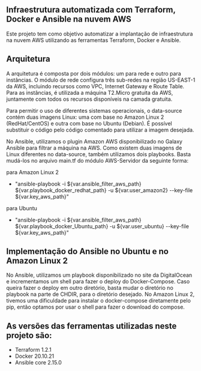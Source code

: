 ## Infraestrutura automatizada com Terraform, Docker e Ansible na nuvem AWS

Este projeto tem como objetivo automatizar a implantação de infraestrutura na nuvem AWS utilizando as ferramentas Terraform, Docker e Ansible. 

## Arquitetura

A arquitetura é composta por dois módulos: um para rede e outro para instâncias. O módulo de rede configura três sub-redes na região US-EAST-1 da AWS, incluindo recursos como VPC, Internet Gateway e Route Table. Para as instâncias, é utilizada a máquina T2.Micro gratuita da AWS, juntamente com todos os recursos disponíveis na camada gratuita.

Para permitir o uso de diferentes sistemas operacionais, o data-source contém duas imagens Linux: uma com base no Amazon Linux 2 (RedHat/CentOS) e outra com base no Ubuntu (Debian). É possível substituir o código pelo código comentado para utilizar a imagem desejada.

No Ansible, utilizamos o plugin Amazon AWS disponibilizado no Galaxy Ansible para filtrar a máquina na AWS. Como existem duas imagens de Linux diferentes no data-source, também utilizamos dois playbooks. Basta mudá-los no arquivo main.tf do módulo AWS-Servidor da seguinte forma:

para Amazon Linux 2
* "ansible-playbook -i ${var.ansible_filter_aws_path} ${var.playbook_docker_redhat_path} -u ${var.user_amazon2} --key-file ${var.key_aws_path}" 

para Ubuntu
* "ansible-playbook -i ${var.ansible_filter_aws_path} ${var.playbook_docker_Ubuntu_path} -u ${var.user_ubuntu} --key-file ${var.key_aws_path}"  

## Implementação do Ansible no Ubuntu e no Amazon Linux 2

No Ansible, utilizamos um playbook disponibilizado no site da DigitalOcean e incrementamos um shell para fazer o deploy do Docker-Compose. Caso queira fazer o deploy em outro diretório, basta mudar o diretório no playbook na parte de CHDIR, para o diretório desejado.
No Amazon Linux 2, tivemos uma dificuldade para instalar o docker-compose diretamente pelo pip, então optamos por usar o shell para fazer o download do compose.


## As versões das ferramentas utilizadas neste projeto são:

* Terraform 1.2.1
* Docker 20.10.21
* Ansible core 2.15.0